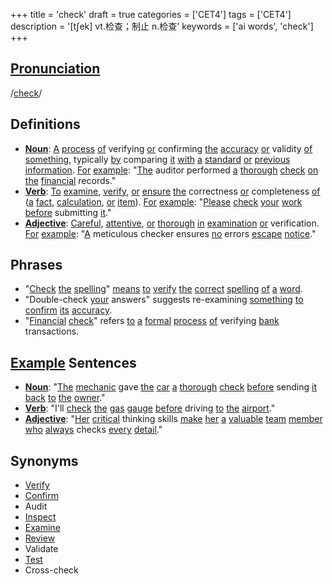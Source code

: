 +++
title = 'check'
draft = true
categories = ['CET4']
tags = ['CET4']
description = '[t∫ek] vt.检查；制止 n.检查'
keywords = ['ai words', 'check']
+++

## [Pronunciation](/post/pronunciation/)
/[check](/post/check/)/

## Definitions
- **[Noun](/post/noun/)**: [A](/post/a/) [process](/post/process/) [of](/post/of/) verifying [or](/post/or/) confirming [the](/post/the/) [accuracy](/post/accuracy/) [or](/post/or/) validity [of](/post/of/) [something](/post/something/), typically [by](/post/by/) comparing [it](/post/it/) [with](/post/with/) [a](/post/a/) [standard](/post/standard/) [or](/post/or/) [previous](/post/previous/) [information](/post/information/). [For](/post/for/) [example](/post/example/): "[The](/post/the/) auditor performed [a](/post/a/) [thorough](/post/thorough/) [check](/post/check/) [on](/post/on/) [the](/post/the/) [financial](/post/financial/) records."
- **[Verb](/post/verb/)**: [To](/post/to/) [examine](/post/examine/), [verify](/post/verify/), [or](/post/or/) [ensure](/post/ensure/) [the](/post/the/) correctness [or](/post/or/) completeness [of](/post/of/) ([a](/post/a/) [fact](/post/fact/), [calculation](/post/calculation/), [or](/post/or/) [item](/post/item/)). [For](/post/for/) [example](/post/example/): "[Please](/post/please/) [check](/post/check/) [your](/post/your/) [work](/post/work/) [before](/post/before/) submitting [it](/post/it/)."
- **[Adjective](/post/adjective/)**: [Careful](/post/careful/), [attentive](/post/attentive/), [or](/post/or/) [thorough](/post/thorough/) [in](/post/in/) [examination](/post/examination/) [or](/post/or/) verification. [For](/post/for/) [example](/post/example/): "[A](/post/a/) meticulous checker ensures [no](/post/no/) errors [escape](/post/escape/) [notice](/post/notice/)."

## Phrases
- "[Check](/post/check/) [the](/post/the/) [spelling](/post/spelling/)" [means](/post/means/) [to](/post/to/) [verify](/post/verify/) [the](/post/the/) [correct](/post/correct/) [spelling](/post/spelling/) [of](/post/of/) [a](/post/a/) [word](/post/word/).
- "Double-check [your](/post/your/) answers" suggests re-examining [something](/post/something/) [to](/post/to/) [confirm](/post/confirm/) [its](/post/its/) [accuracy](/post/accuracy/).
- "[Financial](/post/financial/) [check](/post/check/)" refers [to](/post/to/) [a](/post/a/) [formal](/post/formal/) [process](/post/process/) [of](/post/of/) verifying [bank](/post/bank/) transactions.

## [Example](/post/example/) Sentences
- **[Noun](/post/noun/)**: "[The](/post/the/) [mechanic](/post/mechanic/) gave [the](/post/the/) [car](/post/car/) [a](/post/a/) [thorough](/post/thorough/) [check](/post/check/) [before](/post/before/) sending [it](/post/it/) [back](/post/back/) [to](/post/to/) [the](/post/the/) [owner](/post/owner/)."
- **[Verb](/post/verb/)**: "I'll [check](/post/check/) [the](/post/the/) [gas](/post/gas/) [gauge](/post/gauge/) [before](/post/before/) driving [to](/post/to/) [the](/post/the/) [airport](/post/airport/)."
- **[Adjective](/post/adjective/)**: "[Her](/post/her/) [critical](/post/critical/) thinking skills [make](/post/make/) [her](/post/her/) [a](/post/a/) [valuable](/post/valuable/) [team](/post/team/) [member](/post/member/) [who](/post/who/) [always](/post/always/) checks [every](/post/every/) [detail](/post/detail/)."

## Synonyms
- [Verify](/post/verify/)
- [Confirm](/post/confirm/)
- Audit
- [Inspect](/post/inspect/)
- [Examine](/post/examine/)
- [Review](/post/review/)
- Validate
- [Test](/post/test/)
- Cross-check
